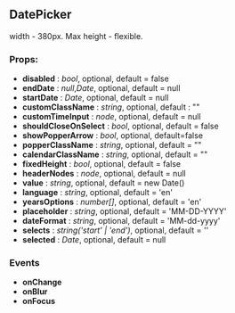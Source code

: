 ## **DatePicker**

width - 380px. Max height - flexible.

### Props:

- **disabled** : _bool_, optional, default = false
- **endDate** : _null_,_Date_, optional, default = null
- **startDate** : _Date_, optional, default = null
- **customClassName** : _string_, optional, default : ""
- **customTimeInput** : _node_, optional, default = null
- **shouldCloseOnSelect** : _bool_, optional, default = false
- **showPopperArrow** : _bool_, optional, default=false
- **popperClassName** : _string_, optional, default = ""
- **calendarClassName** : _string_, optional, default = ""
- **fixedHeight** : _bool_, optional, default = false
- **headerNodes** : _node_, optional, default = null
- **value** : _string_, optional, default = new Date()
- **language** : _string_, optional, default = 'en'
- **yearsOptions** : _number[]_, optional, default = 'en'
- **placeholder** : _string_, optional, default = 'MM-DD-YYYY'
- **dateFormat** : _string_, optional, default = 'MM-dd-yyyy'
- **selects** : _string('start' | 'end')_, optional, default = ''
- **selected** : _Date_, optional, default = null

### Events

- **onChange**
- **onBlur**
- **onFocus**
